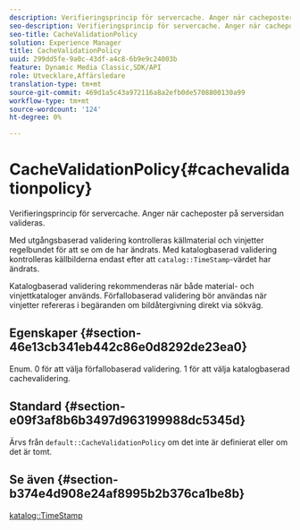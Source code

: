 ```yaml
---
description: Verifieringsprincip för servercache. Anger när cacheposter på serversidan valideras.
seo-description: Verifieringsprincip för servercache. Anger när cacheposter på serversidan valideras.
seo-title: CacheValidationPolicy
solution: Experience Manager
title: CacheValidationPolicy
uuid: 299dd5fe-9a0c-43df-a4c8-6b9e9c24003b
feature: Dynamic Media Classic,SDK/API
role: Utvecklare,Affärsledare
translation-type: tm+mt
source-git-commit: 469d1a5c43a972116a8a2efb0de5708800130a99
workflow-type: tm+mt
source-wordcount: '124'
ht-degree: 0%

---
```



# CacheValidationPolicy{#cachevalidationpolicy}

Verifieringsprincip för servercache. Anger när cacheposter på serversidan valideras.

Med utgångsbaserad validering kontrolleras källmaterial och vinjetter regelbundet för att se om de har ändrats. Med katalogbaserad validering kontrolleras källbilderna endast efter att `catalog::TimeStamp`-värdet har ändrats.

Katalogbaserad validering rekommenderas när både material- och vinjettkataloger används. Förfallobaserad validering bör användas när vinjetter refereras i begäranden om bildåtergivning direkt via sökväg.

## Egenskaper {#section-46e13cb341eb442c86e0d8292de23ea0}

Enum. 0 för att välja förfallobaserad validering. 1 för att välja katalogbaserad cachevalidering.

## Standard {#section-e09f3af8b6b3497d963199988dc5345d}

Ärvs från `default::CacheValidationPolicy` om det inte är definierat eller om det är tomt.

## Se även {#section-b374e4d908e24af8995b2b376ca1be8b}

[katalog::TimeStamp](../../../../../ir-api/material-cat/image-rendering-api-ref/c-ir-material-catalog/c-ir-material-data-reference/r-ir-timestamp-dataref.md#reference-6daf7973dc4f4b4e9e8165756db7c319)
